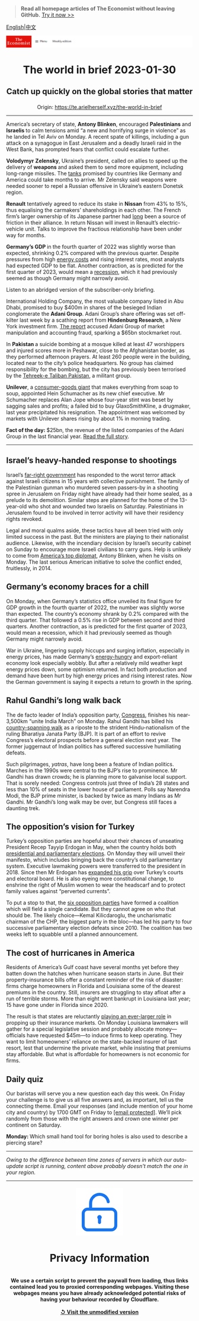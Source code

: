 > **Read all homepage articles of The Economist without leaving GitHub.** [Try it now >>](https://arielherself.github.io/te)

[English](https://github.com/arielherself/espresso/blob/main/README.md)|[中文](https://github-com.translate.goog/arielherself/espresso/blob/main/README.md?_x_tr_sl=en&_x_tr_tl=zh-CN&_x_tr_hl=zh-CN&_x_tr_pto=wapp)



![The Economist](menubar.png)

# <p align="center">The world in brief 2023-01-30</p>

## <p align="center">Catch up quickly on the global stories that matter</p>

<p align="center">Origin: <a href="https://te.arielherself.xyz/the-world-in-brief">https://te.arielherself.xyz/the-world-in-brief</a><hr>

America’s secretary of state, <strong>Antony Blinken</strong>, encouraged <strong>Palestinians </strong>and <strong>Israelis </strong>to calm tensions amid “a new and horrifying surge in violence” as he landed in Tel Aviv on Monday. A recent spate of killings, including a gun attack on a synagogue in East Jerusalem and a deadly Israeli raid in the West Bank, has prompted fears that conflict could escalate further.

<strong>Volodymyr</strong> <strong>Zelensky</strong>, Ukraine’s president, called on allies to speed up the delivery of <strong>weapons </strong>and asked them to send more equipment, including long-range missiles. The [tanks](https://te.arielherself.xyz/the-economist-explains/2023/01/25/what-makes-germanys-leopard-2-tank-the-best-fit-for-ukraine) promised by countries like Germany and America could take months to arrive. Mr Zelensky said weapons were needed sooner to repel a Russian offensive in Ukraine’s eastern Donetsk region.

<strong>Renault</strong> tentatively agreed to reduce its stake in <strong>Nissan</strong> from 43% to 15%, thus equalising the carmakers’ shareholdings in each other. The French firm’s larger ownership of its Japanese partner had [long](https://te.arielherself.xyz/business/2020/05/28/the-renault-nissan-alliance-hunkers-down) been a source of friction in their alliance. In return Nissan will invest in Renault’s electric-vehicle unit. Talks to improve the fractious relationship have been under way for months.

<strong>Germany’s GDP </strong>in the fourth quarter of 2022 was slightly worse than expected, shrinking 0.2% compared with the previous quarter. Despite pressures from high [energy costs](https://te.arielherself.xyz/briefing/2022/11/24/the-costs-and-consequences-of-europes-energy-crisis-are-growing) and rising interest rates, most analysts had expected GDP to be flat. Another contraction, as is predicted for the first quarter of 2023, would mean a [recession](https://te.arielherself.xyz/the-world-ahead/2022/11/18/why-a-global-recession-is-inevitable-in-2023), which it had previously seemed as though Germany might narrowly avoid.

Listen to an abridged version of the subscriber-only briefing.

International Holding Company, the most valuable company listed in Abu Dhabi, promised to buy $400m in shares of the besieged Indian conglomerate the <strong>Adani Group</strong>. Adani Group’s share offering was set off-kilter last week by a scathing report from <strong>Hindenburg Research</strong>, a New York investment firm. [The report](https://te.arielherself.xyz/business/2023/01/27/a-short-seller-rattles-gautam-adanis-empire) accused Adani Group of market manipulation and accounting fraud, sparking a $65bn stockmarket rout.

In <strong>Pakistan </strong>a suicide bombing at a mosque killed at least 47 worshippers and injured scores more in Peshawar, close to the Afghanistan border, as they performed afternoon prayers. At least 260 people were in the building, located near to the city’s police headquarters. No group has claimed responsibility for the bombing, but the city has previously been terrorised by the [Tehreek-e Taliban Pakistan](https://te.arielherself.xyz/asia/2023/01/05/pakistan-and-china-find-they-have-little-leverage-with-the-taliban), a militant group.

<strong>Unilever</strong>, a [consumer-goods giant](https://te.arielherself.xyz/business/2022/09/29/unilevers-problems-will-not-go-away-with-its-boss) that makes everything from soap to soup, appointed Hein Schumacher as its new chief executive. Mr Schumacher replaces Alan Jope whose four-year stint was beset by sagging sales and profits; a failed bid to buy GlaxoSmithKline, a drugmaker, last year precipitated his resignation. The appointment was welcomed by markets with Unilever shares rising by about 1% in morning trading.

<strong>Fact of the day: </strong>$25bn, the revenue of the listed companies of the Adani Group in the last financial year. [Read the full story](https://te.arielherself.xyz/business/2023/01/27/a-short-seller-rattles-gautam-adanis-empire).

----------

## Israel’s heavy-handed response to shootings

Israel’s [far-right government](https://te.arielherself.xyz/middle-east-and-africa/2022/12/29/israels-new-government-is-the-most-right-wing-ever) has responded to the worst terror attack against Israeli citizens in 15 years with collective punishment. The family of the Palestinian gunman who murdered seven passers-by in a shooting spree in Jerusalem on Friday night have already had their home sealed, as a prelude to its demolition. Similar steps are planned for the home of the 13-year-old who shot and wounded two Israelis on Saturday. Palestinians in Jerusalem found to be involved in terror activity will have their residency rights revoked.

Legal and moral qualms aside, these tactics have all been tried with only limited success in the past. But the ministers are playing to their nationalist audience. Likewise, with the incendiary decision by Israel’s security cabinet on Sunday to encourage more Israeli civilians to carry guns. Help is unlikely to come from [America’s top diplomat](https://te.arielherself.xyz/middle-east-and-africa/2022/06/16/joe-bidens-middle-east-policy-looks-a-lot-like-his-predecessors), Antony Blinken, when he visits on Monday. The last serious American initiative to solve the conflict ended, fruitlessly, in 2014.

## Germany’s economy braces for a chill

On Monday, when Germany’s statistics office unveiled its final figure for GDP growth in the fourth quarter of 2022, the number was slightly worse than expected. The country’s economy shrank by 0.2% compared with the third quarter. That followed a 0.5% rise in GDP between second and third quarters. Another contraction, as is predicted for the first quarter of 2023, would mean a recession, which it had previously seemed as though Germany might narrowly avoid.  
  
 War in Ukraine, lingering supply hiccups and surging inflation, especially in energy prices, has made Germany’s [energy-hungry](https://te.arielherself.xyz/business/2022/09/11/germany-faces-a-looming-threat-of-deindustrialisation) and export-reliant economy look especially wobbly. But after a relatively mild weather kept energy prices down, some optimism returned. In fact both production and demand have been hurt by high energy prices and rising interest rates. Now the German government is saying it expects a return to growth in the spring.

## Rahul Gandhi’s long walk back

The de facto leader of India’s opposition party, [Congress](https://te.arielherself.xyz/asia/2022/10/06/indias-congress-party-seems-determined-to-prove-its-critics-right), finishes his near-3,500km “unite India March” on Monday. Rahul Gandhi has billed his [country-spanning walk](https://te.arielherself.xyz/asia/2023/01/26/relaunching-rahul-gandhi-again) as a riposte to the strident Hindu-nationalism of the ruling Bharatiya Janata Party (BJP). It is part of an effort to revive Congress’s electoral prospects before a general election next year. The former juggernaut of Indian politics has suffered successive humiliating defeats.

Such pilgrimages, <em>yatras</em>, have long been a feature of Indian politics. Marches in the 1990s were central to the BJP’s rise to prominence. Mr Gandhi has drawn crowds; he is planning more to galvanise local support. That is sorely needed: Congress controls just three of India’s 28 states and less than 10% of seats in the lower house of parliament. Polls say Narendra Modi, the BJP prime minister, is backed by twice as many Indians as Mr Gandhi. Mr Gandhi’s long walk may be over, but Congress still faces a daunting trek.

## The opposition’s vision for Turkey

Turkey’s opposition parties are hopeful about their chances of unseating President Recep Tayyip Erdogan in May, when the country holds both [presidential and parliamentary elections](https://te.arielherself.xyz/special-report/2023/01/16/turkey-faces-a-crucial-election-this-summer). On Monday they will unveil their manifesto, which includes bringing back the country’s old parliamentary system. Executive lawmaking powers were transferred to the president in 2018. Since then Mr Erdogan has [expanded his grip](https://te.arielherself.xyz/leaders/2023/01/19/turkey-could-be-on-the-brink-of-dictatorship) over Turkey’s courts and electoral board. He is also eyeing more constitutional change, to enshrine the right of Muslim women to wear the headscarf and to protect family values against “perverted currents”.

To put a stop to that, the [six opposition parties](https://te.arielherself.xyz/special-report/2023/01/16/the-turkish-opposition-faces-big-obstacles-to-winning-the-election) have formed a coalition which will field a single candidate. But they cannot agree on who that should be. The likely choice—Kemal Kilicdaroglu, the uncharismatic chairman of the CHP, the biggest party in the bloc—has led his party to four successive parliamentary election defeats since 2010. The coalition has two weeks left to squabble until a planned announcement.

## The cost of hurricanes in America

Residents of America’s Gulf coast have several months yet before they batten down the hatches when hurricane season starts in June. But their property-insurance bills offer a constant reminder of the risk of disaster: firms charge homeowners in Florida and Louisiana some of the dearest premiums in the country. Still, insurers are struggling to stay afloat after a run of terrible storms. More than eight went bankrupt in Louisiana last year; 15 have gone under in Florida since 2020.

The result is that states are reluctantly [playing an ever-larger role](https://te.arielherself.xyz/united-states/2022/10/06/floridas-government-subsidises-people-living-in-hurricane-zones) in propping up their insurance markets. On Monday Louisiana lawmakers will gather for a special legislative session and probably allocate money—officials have requested $45m—to induce firms to keep operating. They want to limit homeowners’ reliance on the state-backed insurer of last resort, lest that undermine the private market, while insisting that premiums stay affordable. But what is affordable for homeowners is not economic for firms.

## Daily quiz

Our baristas will serve you a new question each day this week. On Friday your challenge is to give us all five answers and, as important, tell us the connecting theme. Email your responses (and include mention of your home city and country) by 1700 GMT on Friday to [<span class="__cf_email__" data-cfemail="cb9abea2b18eb8bbb9aeb8b8a48baea8a4a5a4a6a2b8bfe5a8a4a6">[email&#160;protected]</span>](https://mail.google.com/mail/?view=cm&amp;fs=1&amp;tf=1&amp;to=QuizEspresso@te.arielherself.xyz). We’ll pick randomly from those with the right answers and crown one winner per continent on Saturday.

<strong>Monday: </strong>Which small hand tool for boring holes is also used to describe a piercing stare?

----------

*Owing to the difference between time zones of servers in which our auto-update script is running, content above probably doesn't match the one in your region.*

|<br><div align="center"><img src="unlock.png" /><h1>Privacy Information</h1></div></br>We use a certain script to prevent the paywall from loading, thus links contained lead you to proxied corresponding webpages. Visiting these webpages means you have already acknowledged potential risks of having your behaviour recorded by Cloudflare.<br><br>[&#x21BA; Visit the unmodified version](README.raw.md)<br><br>|
|-----|
